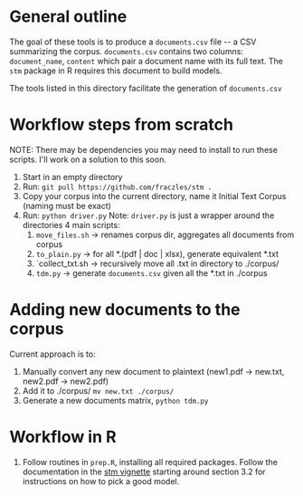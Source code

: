 # General outline
The goal of these tools is to produce a `documents.csv` file -- a CSV summarizing the corpus. `documents.csv` contains two columns: `document_name`, `content` which pair a document name with its full text. The `stm` package in R requires this document to build models.

The tools listed in this directory facilitate the generation of `documents.csv`

# Workflow steps from scratch
NOTE: There may be dependencies you may need to install to run these scripts. I'll work on a solution to this soon.

1. Start in an empty directory
2. Run: `git pull https://github.com/fraczles/stm .`
3. Copy your corpus into the current directory, name it Initial Text Corpus (naming must be exact)
4. Run: `python driver.py`
   Note: `driver.py` is just a wrapper around the directories 4 main scripts: 
    1. `move_files.sh`
      -> renames corpus dir, aggregates all documents from corpus
    2. `to_plain.py`
      -> for all *.(pdf | doc | xlsx), generate equivalent *.txt
    3. `collect_txt.sh
      -> recursively move all .txt in directory to ./corpus/ 
    4. `tdm.py`
      -> generate `documents.csv` given all the *.txt in ./corpus


# Adding new documents to the corpus

Current approach is to:
1. Manually convert any new document to plaintext (new1.pdf -> new.txt, new2.pdf -> new2.pdf)
2. Add it to ./corpus/ `mv new.txt ./corpus/`
3. Generate a new documents matrix, `python tdm.py`

# Workflow in R
  1. Follow routines in `prep.R`, installing all required packages. Follow the documentation in the [stm vignette](https://cran.r-project.org/web/packages/stm/vignettes/stmVignette.pdf) starting around section 3.2 for instructions on how to pick a good model.
